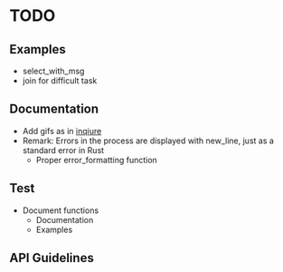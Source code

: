 # TODO

## Examples

- select_with_msg
- join for difficult task

## Documentation

- Add gifs as in [inqiure](https://crates.io/crates/inquire)
- Remark: Errors in the process are displayed with new_line, just as a standard error in Rust
  - Proper error_formatting function

## Test

- Document functions
  - Documentation
  - Examples

## API Guidelines


